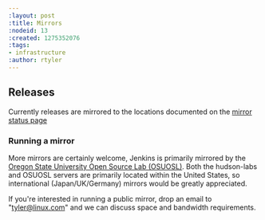 ```yaml
---
:layout: post
:title: Mirrors
:nodeid: 13
:created: 1275352076
:tags:
- infrastructure
:author: rtyler
---
```

## Releases

Currently releases are mirrored to the locations documented on the [mirror status page](http://mirrors.jenkins-ci.org/status.html)




### Running a mirror

More mirrors are certainly welcome, Jenkins is primarily mirrored by the [Oregon State University Open Source Lab (OSUOSL)](http://osuosl.org/services/hosting/details). Both the hudson-labs and OSUOSL servers are primarily located within the United States, so international (Japan/UK/Germany) mirrors would be greatly appreciated.


If you're interested in running a public mirror, drop an email to "tyler@linux.com" and we can discuss space and bandwidth requirements.
